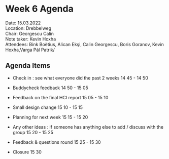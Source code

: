 # Week 6 Agenda


Date:           15.03.2022\
Location:       Drebbelweg\
Chair:          Georgescu Calin\
Note taker:     Kevin Hoxha\
Attendees:      Bink Boëtius, Alican Ekşi, Calin Georgescu, Boris Goranov, Kevin Hoxha,Varga Pál Patrik/

## Agenda Items

* Check in : see what everyone did the past 2 weeks 14 45 - 14 50

* Buddycheck feedback 14 50 - 15 05

* Feedback on the final HCI report 15 05 - 15 10

* Small design change 15 10 - 15 15

* Planning for next week 15 15 - 15 20

* Any other ideas : if someone has anything else to add / discuss with the group 15 20 - 15 25

* Feedback & questions round 15 25 - 15 30

* Closure 15 30

